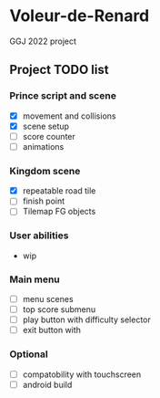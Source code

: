 # Voleur-de-Renard
GGJ 2022 project

## Project TODO list


### Prince script and scene
- [x] movement and collisions
- [x] scene setup
- [ ] score counter
- [ ] animations

### Kingdom scene
- [x] repeatable road tile
- [ ] finish point
- [ ] Tilemap FG objects

### User abilities

- wip

### Main menu
- [ ] menu scenes
- [ ] top score submenu
- [ ] play button with difficulty selector
- [ ] exit button with

### Optional
- [ ] compatobility with touchscreen
- [ ] android build